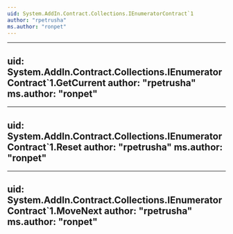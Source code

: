 ```yaml
---
uid: System.AddIn.Contract.Collections.IEnumeratorContract`1
author: "rpetrusha"
ms.author: "ronpet"
---
```


---
uid: System.AddIn.Contract.Collections.IEnumeratorContract`1.GetCurrent
author: "rpetrusha"
ms.author: "ronpet"
---

---
uid: System.AddIn.Contract.Collections.IEnumeratorContract`1.Reset
author: "rpetrusha"
ms.author: "ronpet"
---

---
uid: System.AddIn.Contract.Collections.IEnumeratorContract`1.MoveNext
author: "rpetrusha"
ms.author: "ronpet"
---
